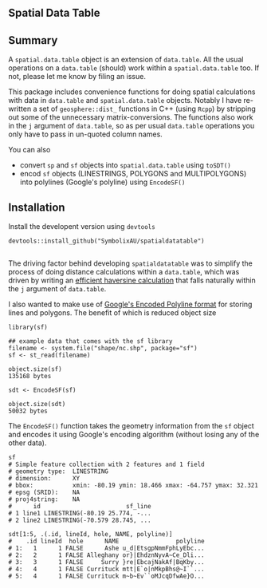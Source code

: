 
## Spatial Data Table

## Summary

A `spatial.data.table` object is an extension of `data.table`. All the usual operations on a `data.table` (should) work within a `spatial.data.table` too. If not, please let me know by filing an issue.

This package includes convenience functions for doing spatial calculations with data in `data.table` and `spatial.data.table` objects. Notably I have re-written a set of `geosphere::dist_` functions in C++ (using `Rcpp`) by stripping out some of the unnecessary matrix-conversions. The functions also work in the `j` argument of `data.table`, so as per usual `data.table` operations you only have to pass in un-quoted column names.

You can also 

- convert `sp` and `sf` objects into `spatial.data.table` using `toSDT()`
- encod `sf` objects (LINESTRINGS, POLYGONS and MULTIPOLYGONS) into polylines (Google's polyline) using `EncodeSF()`


## Installation

Install the developent version using `devtools`

```
devtools::install_github("SymbolixAU/spatialdatatable")
```

## 

The driving factor behind developing `spatialdatatable` was to simplify the process of doing distance calculations within a `data.table`, which was driven by writing an [efficient haversine calculation](https://www.symbolix.com.au/blog-main/j26ynx6awfl32brcaxdjxnwalwmmbc) that falls naturally within the `j` argument of `data.table`.

I also wanted to make use of [Google's Encoded Polyline format](https://developers.google.com/maps/documentation/utilities/polylinealgorithm) for storing lines and polygons. The benefit of which is reduced object size

```
library(sf)

## example data that comes with the sf library
filename <- system.file("shape/nc.shp", package="sf")
sf <- st_read(filename)

object.size(sf)
135168 bytes

sdt <- EncodeSF(sf)

object.size(sdt)
50032 bytes

```

The `EncodeSF()` function takes the geometry information from the `sf` object and encodes it using Google's encoding algorithm (without losing any of the other data). 

```
sf
# Simple feature collection with 2 features and 1 field
# geometry type:  LINESTRING
# dimension:      XY
# bbox:           xmin: -80.19 ymin: 18.466 xmax: -64.757 ymax: 32.321
# epsg (SRID):    NA
# proj4string:    NA
#      id                        sf_line
# 1 line1 LINESTRING(-80.19 25.774, -...
# 2 line2 LINESTRING(-70.579 28.745, ...

sdt[1:5, .(.id, lineId, hole, NAME, polyline)]
#    .id lineId  hole      NAME                polyline
# 1:   1      1 FALSE      Ashe u_d|EtsgpNmmFphLyEbc...
# 2:   2      1 FALSE Alleghany or}|EhdznNyvA~Ce_Dli...
# 3:   3      1 FALSE     Surry }re|EbcajNakAf|BqKby...
# 4:   4      1 FALSE Currituck mtt|E`o|nMkpBhs@~I``...
# 5:   4      1 FALSE Currituck m~b~Ev``oMJcqDfwAe}O...
```







